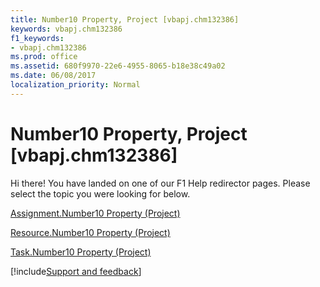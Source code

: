 ```yaml
---
title: Number10 Property, Project [vbapj.chm132386]
keywords: vbapj.chm132386
f1_keywords:
- vbapj.chm132386
ms.prod: office
ms.assetid: 680f9970-22e6-4955-8065-b18e38c49a02
ms.date: 06/08/2017
localization_priority: Normal
---
```



# Number10 Property, Project [vbapj.chm132386]

Hi there! You have landed on one of our F1 Help redirector pages. Please select the topic you were looking for below.

[Assignment.Number10 Property (Project)](https://msdn.microsoft.com/library/ed85359b-394e-c0c3-c8e5-926f25243fcc%28Office.15%29.aspx)

[Resource.Number10 Property (Project)](https://msdn.microsoft.com/library/c4e80e3f-e15b-cb18-856a-d75996d679ff%28Office.15%29.aspx)

[Task.Number10 Property (Project)](https://msdn.microsoft.com/library/eab22695-07f9-d478-a08c-04f07d8d79e1%28Office.15%29.aspx)

[!include[Support and feedback](~/includes/feedback-boilerplate.md)]